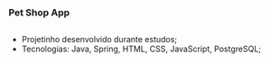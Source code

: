 ### Pet Shop App

##

- Projetinho desenvolvido durante estudos;
- Tecnologias: Java, Spring, HTML, CSS, JavaScript, PostgreSQL;
